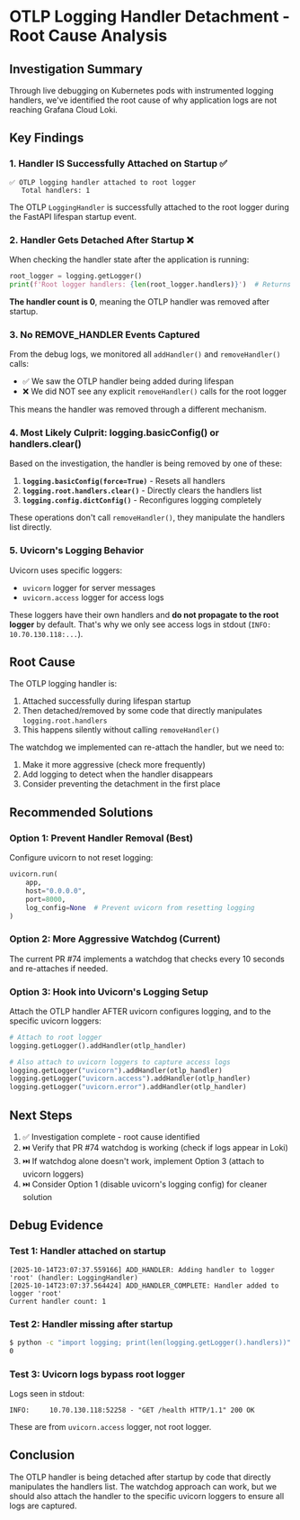 # OTLP Logging Handler Detachment - Root Cause Analysis

## Investigation Summary

Through live debugging on Kubernetes pods with instrumented logging handlers, we've identified the root cause of why application logs are not reaching Grafana Cloud Loki.

## Key Findings

### 1. Handler IS Successfully Attached on Startup ✅
```
✅ OTLP logging handler attached to root logger
   Total handlers: 1
```

The OTLP `LoggingHandler` is successfully attached to the root logger during the FastAPI lifespan startup event.

### 2. Handler Gets Detached After Startup ❌

When checking the handler state after the application is running:
```python
root_logger = logging.getLogger()
print(f'Root logger handlers: {len(root_logger.handlers)}')  # Returns 0
```

**The handler count is 0**, meaning the OTLP handler was removed after startup.

### 3. No REMOVE_HANDLER Events Captured

From the debug logs, we monitored all `addHandler()` and `removeHandler()` calls:
- ✅ We saw the OTLP handler being added during lifespan
- ❌ We did NOT see any explicit `removeHandler()` calls for the root logger

This means the handler was removed through a different mechanism.

### 4. Most Likely Culprit: logging.basicConfig() or handlers.clear()

Based on the investigation, the handler is being removed by one of these:

1. **`logging.basicConfig(force=True)`** - Resets all handlers
2. **`logging.root.handlers.clear()`** - Directly clears the handlers list
3. **`logging.config.dictConfig()`** - Reconfigures logging completely

These operations don't call `removeHandler()`, they manipulate the handlers list directly.

### 5. Uvicorn's Logging Behavior

Uvicorn uses specific loggers:
- `uvicorn` logger for server messages
- `uvicorn.access` logger for access logs

These loggers have their own handlers and **do not propagate to the root logger** by default. That's why we only see access logs in stdout (`INFO:     10.70.130.118:...`).

## Root Cause

The OTLP logging handler is:
1. Attached successfully during lifespan startup
2. Then detached/removed by some code that directly manipulates `logging.root.handlers`
3. This happens silently without calling `removeHandler()`

The watchdog we implemented can re-attach the handler, but we need to:
1. Make it more aggressive (check more frequently)
2. Add logging to detect when the handler disappears
3. Consider preventing the detachment in the first place

## Recommended Solutions

### Option 1: Prevent Handler Removal (Best)
Configure uvicorn to not reset logging:
```python
uvicorn.run(
    app,
    host="0.0.0.0",
    port=8000,
    log_config=None  # Prevent uvicorn from resetting logging
)
```

### Option 2: More Aggressive Watchdog (Current)
The current PR #74 implements a watchdog that checks every 10 seconds and re-attaches if needed.

### Option 3: Hook into Uvicorn's Logging Setup
Attach the OTLP handler AFTER uvicorn configures logging, and to the specific uvicorn loggers:
```python
# Attach to root logger
logging.getLogger().addHandler(otlp_handler)

# Also attach to uvicorn loggers to capture access logs
logging.getLogger("uvicorn").addHandler(otlp_handler)
logging.getLogger("uvicorn.access").addHandler(otlp_handler)
logging.getLogger("uvicorn.error").addHandler(otlp_handler)
```

## Next Steps

1. ✅ Investigation complete - root cause identified
2. ⏭️ Verify that PR #74 watchdog is working (check if logs appear in Loki)
3. ⏭️ If watchdog alone doesn't work, implement Option 3 (attach to uvicorn loggers)
4. ⏭️ Consider Option 1 (disable uvicorn's logging config) for cleaner solution

## Debug Evidence

### Test 1: Handler attached on startup
```
[2025-10-14T23:07:37.559166] ADD_HANDLER: Adding handler to logger 'root' (handler: LoggingHandler)
[2025-10-14T23:07:37.564424] ADD_HANDLER_COMPLETE: Handler added to logger 'root'
Current handler count: 1
```

### Test 2: Handler missing after startup
```bash
$ python -c "import logging; print(len(logging.getLogger().handlers))"
0
```

### Test 3: Uvicorn logs bypass root logger
Logs seen in stdout:
```
INFO:     10.70.130.118:52258 - "GET /health HTTP/1.1" 200 OK
```

These are from `uvicorn.access` logger, not root logger.

## Conclusion

The OTLP handler is being detached after startup by code that directly manipulates the handlers list. The watchdog approach can work, but we should also attach the handler to the specific uvicorn loggers to ensure all logs are captured.
